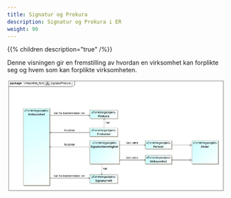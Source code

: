 ```yaml
---
title: Signatur og Prokura
description: Signatur og Prokura i ER
weight: 90
---
```



{{% children description="true" /%}}

Denne visningen gir en fremstilling av hvordan en virksomhet kan forplikte seg og hvem som kan forplikte virksomheten.
 
![SignProk](https://github.com/brreg/informasjonsmodeller/blob/main/enhetsregisteret/forretningsobjektmodeller/signaturProkura.jpg?raw=true)

